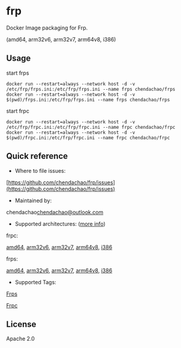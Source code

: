# frp
Docker Image packaging for Frp.

(amd64, arm32v6, arm32v7, arm64v8, i386)

## Usage 
start frps
```
docker run --restart=always --network host -d -v /etc/frp/frps.ini:/etc/frp/frps.ini --name frps chendachao/frps
docker run --restart=always --network host -d -v $(pwd)/frps.ini:/etc/frp/frps.ini --name frps chendachao/frps
```

start frpc
```
docker run --restart=always --network host -d -v /etc/frp/frpc.ini:/etc/frp/frpc.ini --name frpc chendachao/frpc
docker run --restart=always --network host -d -v $(pwd)/frpc.ini:/etc/frp/frpc.ini --name frpc chendachao/frpc
```

## Quick reference
* Where to file issues:

[https://github.com/chendachao/frp/issues](https://github.com/chendachao/frp/issues)

* Maintained by:

chendachao<chendachao@outlook.com>

* Supported architectures: ([more info](https://github.com/docker-library/official-images#architectures-other-than-amd64))

frpc:

[amd64](https://cloud.docker.com/repository/docker/chendachao/frpc-amd64), 
[arm32v6](https://cloud.docker.com/repository/docker/chendachao/frpc-arm32v6), 
[arm32v7](https://cloud.docker.com/repository/docker/chendachao/frpc-arm32v7),
[arm64v8](https://cloud.docker.com/repository/docker/chendachao/frpc-arm64v8), 
[i386](https://cloud.docker.com/repository/docker/chendachao/frpc-i386)

frps:

[amd64](https://cloud.docker.com/repository/docker/chendachao/frps-amd64),
[arm32v6](https://cloud.docker.com/repository/docker/chendachao/frps-arm32v6), 
[arm32v7](https://cloud.docker.com/repository/docker/chendachao/frps-arm32v7), 
[arm64v8](https://cloud.docker.com/repository/docker/chendachao/frps-arm64v8), 
[i386](https://cloud.docker.com/repository/docker/chendachao/frps-i386)

* Supported Tags:

[Frps](https://cloud.docker.com/repository/docker/chendachao/frps/tags)

[Frpc](https://cloud.docker.com/repository/docker/chendachao/frpc/tags)

## License
Apache 2.0